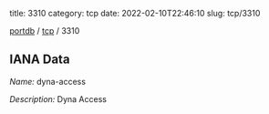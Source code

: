 title: 3310
category: tcp
date: 2022-02-10T22:46:10
slug: tcp/3310

[portdb](/) / [tcp](/category/tcp.html) / 3310


## IANA Data

_Name:_ dyna-access

_Description:_ Dyna Access

